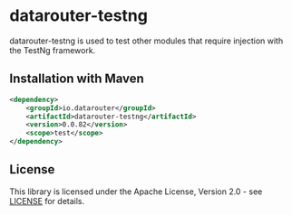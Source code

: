 # datarouter-testng

datarouter-testng is used to test other modules that require injection with the TestNg framework.

## Installation with Maven

```xml
<dependency>
	<groupId>io.datarouter</groupId>
	<artifactId>datarouter-testng</artifactId>
	<version>0.0.82</version>
	<scope>test</scope>
</dependency>
```

## License

This library is licensed under the Apache License, Version 2.0 - see [LICENSE](../LICENSE) for details.
